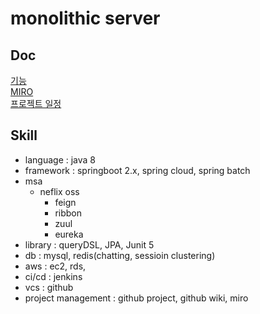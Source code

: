 # monolithic server
## Doc
[기능](https://hackmd.io/kNy9DBEnQD-XYKExHy0pMwhttps://hackmd.io/kNy9DBEnQD-XYKExHy0pMw)     
[MIRO](https://miro.com/welcomeonboard/vG9yWQz3b3iW2URYzFNslABbO6uB1ydaDUMgkeeHry0eUb3ThT5OWfgAvZ99N2tc)  
[프로젝트 일정](https://github.com/orgs/online-shoppingmall/projects/1)  

## Skill
* language : java 8
* framework : springboot 2.x, spring cloud, spring batch
* msa
    * neflix oss
        * feign
        * ribbon
        * zuul
        * eureka
* library : queryDSL, JPA, Junit 5
* db : mysql, redis(chatting, sessioin clustering)
* aws : ec2, rds, 
* ci/cd : jenkins
* vcs : github
* project management : github project, github wiki, miro